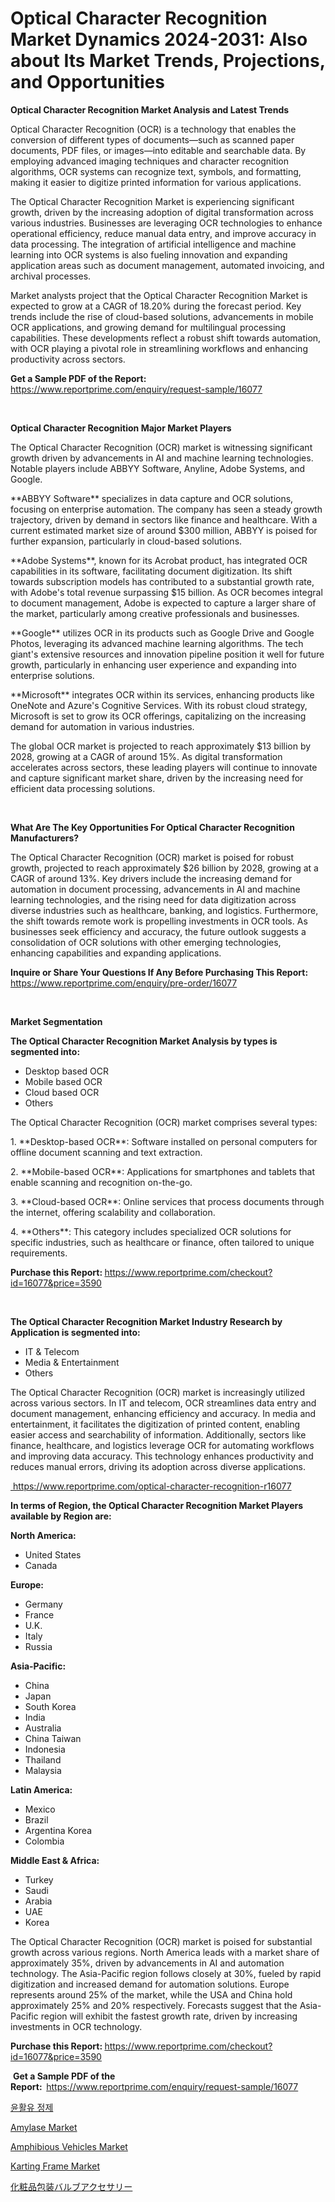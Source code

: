 <p><h1>Optical Character Recognition Market Dynamics 2024-2031: Also about Its Market Trends, Projections, and Opportunities</h1></p><p><strong>Optical Character Recognition Market Analysis and Latest Trends</strong></p>
<p><p>Optical Character Recognition (OCR) is a technology that enables the conversion of different types of documents—such as scanned paper documents, PDF files, or images—into editable and searchable data. By employing advanced imaging techniques and character recognition algorithms, OCR systems can recognize text, symbols, and formatting, making it easier to digitize printed information for various applications.</p><p>The Optical Character Recognition Market is experiencing significant growth, driven by the increasing adoption of digital transformation across various industries. Businesses are leveraging OCR technologies to enhance operational efficiency, reduce manual data entry, and improve accuracy in data processing. The integration of artificial intelligence and machine learning into OCR systems is also fueling innovation and expanding application areas such as document management, automated invoicing, and archival processes.</p><p>Market analysts project that the Optical Character Recognition Market is expected to grow at a CAGR of 18.20% during the forecast period. Key trends include the rise of cloud-based solutions, advancements in mobile OCR applications, and growing demand for multilingual processing capabilities. These developments reflect a robust shift towards automation, with OCR playing a pivotal role in streamlining workflows and enhancing productivity across sectors.</p></p>
<p><strong>Get a Sample PDF of the Report:&nbsp;</strong> <a href="https://www.reportprime.com/enquiry/request-sample/16077">https://www.reportprime.com/enquiry/request-sample/16077</a></p>
<p>&nbsp;</p>
<p><strong>Optical Character Recognition Major Market Players</strong></p>
<p><p>The Optical Character Recognition (OCR) market is witnessing significant growth driven by advancements in AI and machine learning technologies. Notable players include ABBYY Software, Anyline, Adobe Systems, and Google. </p><p>**ABBYY Software** specializes in data capture and OCR solutions, focusing on enterprise automation. The company has seen a steady growth trajectory, driven by demand in sectors like finance and healthcare. With a current estimated market size of around $300 million, ABBYY is poised for further expansion, particularly in cloud-based solutions.</p><p>**Adobe Systems**, known for its Acrobat product, has integrated OCR capabilities in its software, facilitating document digitization. Its shift towards subscription models has contributed to a substantial growth rate, with Adobe's total revenue surpassing $15 billion. As OCR becomes integral to document management, Adobe is expected to capture a larger share of the market, particularly among creative professionals and businesses.</p><p>**Google** utilizes OCR in its products such as Google Drive and Google Photos, leveraging its advanced machine learning algorithms. The tech giant's extensive resources and innovation pipeline position it well for future growth, particularly in enhancing user experience and expanding into enterprise solutions.</p><p>**Microsoft** integrates OCR within its services, enhancing products like OneNote and Azure's Cognitive Services. With its robust cloud strategy, Microsoft is set to grow its OCR offerings, capitalizing on the increasing demand for automation in various industries.</p><p>The global OCR market is projected to reach approximately $13 billion by 2028, growing at a CAGR of around 15%. As digital transformation accelerates across sectors, these leading players will continue to innovate and capture significant market share, driven by the increasing need for efficient data processing solutions.</p></p>
<p>&nbsp;</p>
<p><strong>What Are The Key Opportunities For Optical Character Recognition Manufacturers?</strong></p>
<p><p>The Optical Character Recognition (OCR) market is poised for robust growth, projected to reach approximately $26 billion by 2028, growing at a CAGR of around 13%. Key drivers include the increasing demand for automation in document processing, advancements in AI and machine learning technologies, and the rising need for data digitization across diverse industries such as healthcare, banking, and logistics. Furthermore, the shift towards remote work is propelling investments in OCR tools. As businesses seek efficiency and accuracy, the future outlook suggests a consolidation of OCR solutions with other emerging technologies, enhancing capabilities and expanding applications.</p></p>
<p><strong>Inquire or Share Your Questions If Any Before Purchasing This Report:</strong> <a href="https://www.reportprime.com/enquiry/pre-order/16077">https://www.reportprime.com/enquiry/pre-order/16077</a></p>
<p>&nbsp;</p>
<p><strong>Market Segmentation</strong></p>
<p><strong>The Optical Character Recognition Market Analysis by types is segmented into:</strong></p>
<p><ul><li>Desktop based OCR</li><li>Mobile based OCR</li><li>Cloud based OCR</li><li>Others</li></ul></p>
<p><p>The Optical Character Recognition (OCR) market comprises several types: </p><p>1. **Desktop-based OCR**: Software installed on personal computers for offline document scanning and text extraction.</p><p>2. **Mobile-based OCR**: Applications for smartphones and tablets that enable scanning and recognition on-the-go.</p><p>3. **Cloud-based OCR**: Online services that process documents through the internet, offering scalability and collaboration.</p><p>4. **Others**: This category includes specialized OCR solutions for specific industries, such as healthcare or finance, often tailored to unique requirements.</p></p>
<p><strong>Purchase this Report:&nbsp;</strong><a href="https://www.reportprime.com/checkout?id=16077&price=3590">https://www.reportprime.com/checkout?id=16077&price=3590</a></p>
<p>&nbsp;</p>
<p><strong>The Optical Character Recognition Market Industry Research by Application is segmented into:</strong></p>
<p><ul><li>IT & Telecom</li><li>Media & Entertainment</li><li>Others</li></ul></p>
<p><p>The Optical Character Recognition (OCR) market is increasingly utilized across various sectors. In IT and telecom, OCR streamlines data entry and document management, enhancing efficiency and accuracy. In media and entertainment, it facilitates the digitization of printed content, enabling easier access and searchability of information. Additionally, sectors like finance, healthcare, and logistics leverage OCR for automating workflows and improving data accuracy. This technology enhances productivity and reduces manual errors, driving its adoption across diverse applications.</p></p>
<p><a href="https://www.reportprime.com/optical-character-recognition-r16077">&nbsp;https://www.reportprime.com/optical-character-recognition-r16077</a></p>
<p><strong>In terms of Region, the Optical Character Recognition Market Players available by Region are:</strong></p>
<p>
    <p> <strong> North America: </strong>
        <ul>
            <li>United States</li>
            <li>Canada</li>
        </ul>
        </p> 
    <p> <strong> Europe: </strong>
        <ul>
            <li>Germany</li>
            <li>France</li>
            <li>U.K.</li>
            <li>Italy</li>
            <li>Russia</li>
        </ul>
        </p> 
    <p> <strong> Asia-Pacific: </strong>
        <ul>
            <li>China</li>
            <li>Japan</li>
            <li>South Korea</li>
            <li>India</li>
            <li>Australia</li>
            <li>China Taiwan</li>
            <li>Indonesia</li>
            <li>Thailand</li>
            <li>Malaysia</li>
        </ul>
        </p> 
    <p> <strong> Latin America: </strong>
        <ul>
            <li>Mexico</li>
            <li>Brazil</li>
            <li>Argentina Korea</li>
            <li>Colombia</li>
        </ul>
        </p> 
    <p> <strong> Middle East & Africa: </strong>
        <ul>
            <li>Turkey</li>
            <li>Saudi</li>
            <li>Arabia</li>
            <li>UAE</li>
            <li>Korea</li>
        </ul>
    </p>
    </p>
<p><p>The Optical Character Recognition (OCR) market is poised for substantial growth across various regions. North America leads with a market share of approximately 35%, driven by advancements in AI and automation technology. The Asia-Pacific region follows closely at 30%, fueled by rapid digitization and increased demand for automation solutions. Europe represents around 25% of the market, while the USA and China hold approximately 25% and 20% respectively. Forecasts suggest that the Asia-Pacific region will exhibit the fastest growth rate, driven by increasing investments in OCR technology.</p></p>
<p><strong>Purchase this Report: </strong><a href="https://www.reportprime.com/checkout?id=16077&price=3590">https://www.reportprime.com/checkout?id=16077&price=3590</a></p>
<p>&nbsp;<strong>Get a Sample PDF of the Report:&nbsp;&nbsp;</strong><a href="https://www.reportprime.com/enquiry/request-sample/16077">https://www.reportprime.com/enquiry/request-sample/16077</a></p>
<p><strong></strong></p>
<p><p><a href="https://medium.com/@nikki.bettison/%EC%9C%A4%ED%99%9C%EC%9C%A0-%EC%A0%95%EC%A0%9C-%EC%8B%9C%EC%9E%A5-%ED%98%81%EC%8B%A0-2024-2031-%EB%8B%A4%EC%9D%8C-10%EB%85%84%EC%9D%84-%ED%98%95%EC%84%B1%ED%95%98%EB%8A%94-%EC%8B%9C%EC%9E%A5-%EB%8F%99%ED%96%A5-4d40c3c0ef60">윤활유 정제</a></p><p><a href="https://medium.com/@jhydehele7/the-global-amylase-market-identifies-drivers-restraints-opportunities-and-trends-impacting-7d72f8ba5fd2">Amylase Market</a></p><p><a href="https://issuu.com/reportprime-2/docs/amphibious-vehicles-market-size-203_c473a953bb12b6">Amphibious Vehicles Market</a></p><p><a href="https://issuu.com/reportprime-2/docs/karting-frame-market-size-2030.pptx_158d67d9fa117b">Karting Frame Market</a></p><p><a href="https://medium.com/@nickolej2mc/cosmetics-packaging-valve-accessories-38e3608297ce">化粧品包装バルブアクセサリー</a></p></p>